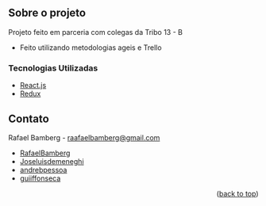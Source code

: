 <!-- Sobre o projeto -->
## Sobre o projeto

Projeto feito em parceria com colegas da Tribo 13 - B
* Feito utilizando metodologias ageis e Trello

### Tecnologias Utilizadas

* [React.js](https://reactjs.org/)
* [Redux](https://reactjs.org/)


<!-- Contato -->
## Contato

Rafael Bamberg - raafaelbamberg@gmail.com


<!-- Github dos participantes -->
* [RafaelBamberg](https://github.com/RafaelBamberg)
* [Joseluisdemeneghi](https://github.com/Joseluisdemeneghi)
* [andrebpessoa](https://github.com/andrebpessoa)
* [guiiffonseca](https://github.com/guiiffonseca)

<p align="right">(<a href="#top">back to top</a>)</p>
